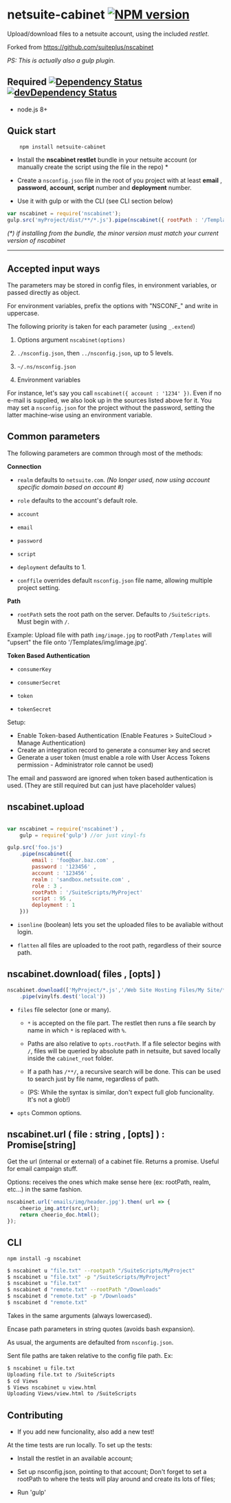# netsuite-cabinet [![NPM version][npm-image]][npm-url]

Upload/download files to a netsuite account, using the included _restlet_.

Forked from https://github.com/suiteplus/nscabinet

_PS: This is actually also a gulp plugin._

## Required [![Dependency Status][david-image]][david-url] [![devDependency Status][david-image-dev]][david-url-dev]

 * node.js 8+



## Quick start
```bash
    npm install netsuite-cabinet
```

  - Install the __nscabinet restlet__ bundle in your netsuite account (or manually create the script using the file in the repo) *

  - Create a `nsconfig.json` file in the root of you project with at least __email__ , __password__, __account__, __script__ number and __deployment__ number.

  - Use it with gulp or with the CLI (see CLI section below)


```javascript
var nscabinet = require('nscabinet');
gulp.src('myProject/dist/**/*.js').pipe(nscabinet({ rootPath : '/Templates' }));
```
_(*) if installing from the bundle, the minor version must match your current version of nscabinet_

---

## Accepted input ways

The parameters may be stored in config files, in environment variables,
or passed directly as object.

For environment variables, prefix the options with "NSCONF_" and write in uppercase.

The following priority is taken for each parameter (using `_.extend`)

 1. Options argument `nscabinet(options)`

 2. `./nsconfig.json`, then `../nsconfig.json`, up to 5 levels.

 2. `~/.ns/nsconfig.json`

 3. Environment variables

For instance, let's say you call `nscabinet({ account : '1234' })`. Even if no e-mail is supplied, we also look up in the sources listed above for it. You may set a `nsconfig.json` for the project without the password, setting the latter machine-wise using an environment variable.


## Common parameters

The following parameters are common through most of the methods:

__Connection__

 * `realm` defaults to `netsuite.com`.  _(No longer used, now using account specific domain based on account #)_

 * `role` defaults to the account's default role.

 * `account`

 * `email`

 * `password`

 * `script`

 * `deployment` defaults to 1.

 * `conffile` overrides default `nsconfig.json` file name, allowing multiple project setting.

__Path__

 * `rootPath` sets the root path on the server. Defaults to `/SuiteScripts`. Must begin with `/`.

Example: Upload file with path `img/image.jpg` to rootPath `/Templates` will "upsert" the file
onto '/Templates/img/image.jpg'.

__Token Based Authentication__

 * `consumerKey`

 * `consumerSecret`

 * `token`

 * `tokenSecret`

Setup:
 - Enable Token-based Authentication (Enable Features > SuiteCloud > Manage Authentication)
 - Create an integration record to generate a consumer key and secret
 - Generate a user token (must enable a role with User Access Tokens permission - Administrator role cannot be used)

The email and password are ignored when token based authentication is used.  (They are still required but can just have placeholder values)

## nscabinet.upload

```javascript

var nscabinet = require('nscabinet') ,
	gulp = require('gulp') //or just vinyl-fs

gulp.src('foo.js')
	.pipe(nscabinet({
		email : 'foo@bar.baz.com' ,
		password : '123456' ,
		account : '123456' ,
		realm : 'sandbox.netsuite.com' ,
		role : 3 ,
		rootPath : '/SuiteScripts/MyProject'
		script : 95 ,
		deployment : 1
	}))

```

 * `isonline` (boolean) lets you set the uploaded files to be avaliable
   without login.

 * `flatten` all files are uploaded to the root path, regardless of their source path.

## nscabinet.download( files , [opts] )

```javascript
nscabinet.download(['MyProject/*.js','/Web Site Hosting Files/My Site/*.html'])
	.pipe(vinylfs.dest('local'))

```

  * `files` file selector (one or many).

    * `*` is accepted on the file part. The restlet then runs a file search by name
      in which `*` is replaced with `%`.

    * Paths are also relative to `opts.rootPath`. If a file selector begins with `/`, files will be queried
      by absolute path in netsuite, but saved locally inside the `cabinet_root` folder.

    * If a path has `/**/`, a recursive search will be done. This can be used to search
      just by file name, regardless of path.

    * (PS: While the syntax is similar, don't expect full glob funcionality. It's not a glob!)


  * `opts` Common options.


## nscabinet.url ( file : string , [opts] ) : Promise[string]

Get the url (internal or external) of a cabinet file. Returns a promise.
Useful for email campaign stuff.

Options: receives the ones which make sense here (ex: rootPath, realm, etc...) in the
same fashion.

```javascript
nscabinet.url('emails/img/header.jpg').then( url => {
    cheerio_img.attr(src,url);
    return cheerio_doc.html();
});
```

## CLI

	npm install -g nscabinet

```bash
$ nscabinet u "file.txt" --rootpath "/SuiteScripts/MyProject"
$ nscabinet u "file.txt" -p "/SuiteScripts/MyProject"
$ nscabinet u "file.txt"
$ nscabinet d "remote.txt" --rootPath "/Downloads"
$ nscabinet d "remote.txt" -p "/Downloads"
$ nscabinet d "remote.txt"
```

Takes in the same arguments (always lowercased).

Encase path parameters in string quotes (avoids bash expansion).

As usual, the arguments are defaulted from `nsconfig.json`.

Sent file paths are taken relative to the config file path. Ex:

```bash
$ nscabinet u file.txt
Uploading file.txt to /SuiteScripts
$ cd Views
$ Views nscabinet u view.html
Uploading Views/view.html to /SuiteScripts
```

## Contributing

 - If you add new funcionality, also add a new test!

At the time tests are run locally. To set up the tests:

 - Install the restlet in an available account;

 - Set up nsconfig.json, pointing to that account; Don't forget to set
   a rootPath to where the tests will play around and create its lots of files;

 - Run 'gulp'



[npm-url]: https://npmjs.org/package/netsuite-cabinet
[npm-image]: http://img.shields.io/npm/v/netsuite-cabinet.svg

[david-url]: https://david-dm.org/tho-asterist/nscabinet
[david-image]: https://david-dm.org/tho-asterist/nscabinet.svg

[david-url-dev]: https://david-dm.org/tho-asterist/nscabinet#info=devDependencies
[david-image-dev]: https://david-dm.org/tho-asterist/nscabinet/dev-status.svg
